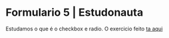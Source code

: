 # Formulario 5 | Estudonauta

Estudamos o que é o checkbox e radio. O exercicio feito [ta aqui](https://formulario-5-estudonauta.netlify.app/)